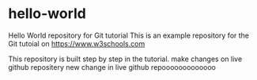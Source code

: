 # hello-world
Hello World repository for Git tutorial
This is an example repository for the Git tutoial on https://www.w3schools.com

This repository is built step by step in the tutorial.
make changes on live github repositery
new change in live github repooooooooooooo
